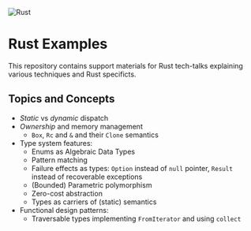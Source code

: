 ![Rust](https://github.com/matyama/rust-examples/workflows/Rust/badge.svg)

# Rust Examples
This repository contains support materials for Rust tech-talks explaining various techniques and Rust specificts.

## Topics and Concepts
* *Static* vs *dynamic* dispatch
* *Ownership* and memory management
	* `Box`, `Rc` and `&` and their `Clone` semantics
* Type system features:
	* Enums as Algebraic Data Types
	* Pattern matching
	* Failure effects as types: `Option` instead of `null` pointer,
		`Result` instead of recoverable exceptions
	* (Bounded) Parametric polymorphism
	* Zero-cost abstraction
	* Types as carriers of (static) semantics
* Functional design patterns:
	* Traversable types implementing `FromIterator` and using `collect`
